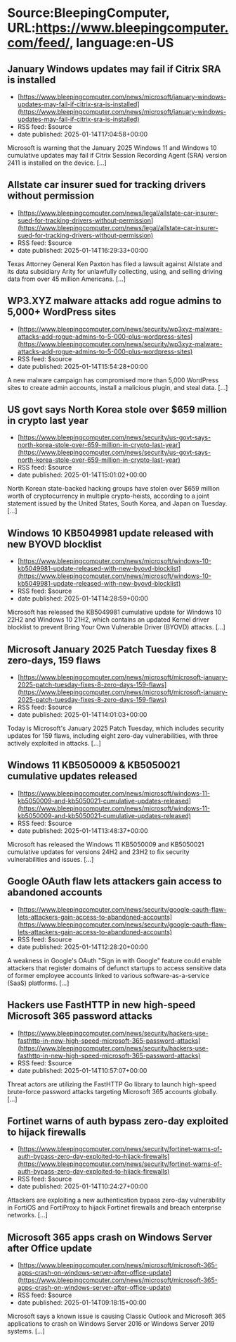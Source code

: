 # Source:BleepingComputer, URL:https://www.bleepingcomputer.com/feed/, language:en-US

## January Windows updates may fail if Citrix SRA is installed
 - [https://www.bleepingcomputer.com/news/microsoft/january-windows-updates-may-fail-if-citrix-sra-is-installed](https://www.bleepingcomputer.com/news/microsoft/january-windows-updates-may-fail-if-citrix-sra-is-installed)
 - RSS feed: $source
 - date published: 2025-01-14T17:04:58+00:00

Microsoft is warning that the January 2025 Windows 11 and Windows 10 cumulative updates may fail if Citrix Session Recording Agent (SRA) version 2411 is installed on the device. [...]

## Allstate car insurer sued for tracking drivers without permission
 - [https://www.bleepingcomputer.com/news/legal/allstate-car-insurer-sued-for-tracking-drivers-without-permission](https://www.bleepingcomputer.com/news/legal/allstate-car-insurer-sued-for-tracking-drivers-without-permission)
 - RSS feed: $source
 - date published: 2025-01-14T16:29:33+00:00

Texas Attorney General Ken Paxton has filed a lawsuit against Allstate and its data subsidiary Arity for unlawfully collecting, using, and selling driving data from over 45 million Americans. [...]

## WP3.XYZ malware attacks add rogue admins to 5,000+ WordPress sites
 - [https://www.bleepingcomputer.com/news/security/wp3xyz-malware-attacks-add-rogue-admins-to-5-000-plus-wordpress-sites](https://www.bleepingcomputer.com/news/security/wp3xyz-malware-attacks-add-rogue-admins-to-5-000-plus-wordpress-sites)
 - RSS feed: $source
 - date published: 2025-01-14T15:54:28+00:00

A new malware campaign has compromised more than 5,000 WordPress sites to create admin accounts, install a malicious plugin, and steal data. [...]

## US govt says North Korea stole over $659 million in crypto last year
 - [https://www.bleepingcomputer.com/news/security/us-govt-says-north-korea-stole-over-659-million-in-crypto-last-year](https://www.bleepingcomputer.com/news/security/us-govt-says-north-korea-stole-over-659-million-in-crypto-last-year)
 - RSS feed: $source
 - date published: 2025-01-14T15:01:02+00:00

​North Korean state-backed hacking groups have stolen over $659 million worth of cryptocurrency in multiple crypto-heists, according to a joint statement issued by the United States, South Korea, and Japan on Tuesday. [...]

## Windows 10 KB5049981 update released with new BYOVD blocklist
 - [https://www.bleepingcomputer.com/news/microsoft/windows-10-kb5049981-update-released-with-new-byovd-blocklist](https://www.bleepingcomputer.com/news/microsoft/windows-10-kb5049981-update-released-with-new-byovd-blocklist)
 - RSS feed: $source
 - date published: 2025-01-14T14:28:59+00:00

Microsoft has released the KB5049981 cumulative update for Windows 10 22H2 and Windows 10 21H2, which contains an updated Kernel driver blocklist to prevent Bring Your Own Vulnerable Driver (BYOVD) attacks. [...]

## Microsoft January 2025 Patch Tuesday fixes 8 zero-days, 159 flaws
 - [https://www.bleepingcomputer.com/news/microsoft/microsoft-january-2025-patch-tuesday-fixes-8-zero-days-159-flaws](https://www.bleepingcomputer.com/news/microsoft/microsoft-january-2025-patch-tuesday-fixes-8-zero-days-159-flaws)
 - RSS feed: $source
 - date published: 2025-01-14T14:01:03+00:00

Today is Microsoft's January 2025 Patch Tuesday, which includes security updates for 159 flaws, including eight zero-day vulnerabilities, with three actively exploited in attacks. [...]

## Windows 11 KB5050009 & KB5050021  cumulative updates released
 - [https://www.bleepingcomputer.com/news/microsoft/windows-11-kb5050009-and-kb5050021-cumulative-updates-released](https://www.bleepingcomputer.com/news/microsoft/windows-11-kb5050009-and-kb5050021-cumulative-updates-released)
 - RSS feed: $source
 - date published: 2025-01-14T13:48:37+00:00

Microsoft has released the Windows 11 KB5050009 and KB5050021 cumulative updates for versions 24H2 and 23H2 to fix security vulnerabilities and issues. [...]

## Google OAuth flaw lets attackers gain access to abandoned accounts
 - [https://www.bleepingcomputer.com/news/security/google-oauth-flaw-lets-attackers-gain-access-to-abandoned-accounts](https://www.bleepingcomputer.com/news/security/google-oauth-flaw-lets-attackers-gain-access-to-abandoned-accounts)
 - RSS feed: $source
 - date published: 2025-01-14T12:28:20+00:00

A weakness in Google's OAuth "Sign in with Google" feature could enable attackers that register domains of defunct startups to access sensitive data of former employee accounts linked to various software-as-a-service (SaaS) platforms. [...]

## Hackers use FastHTTP in new high-speed Microsoft 365 password attacks
 - [https://www.bleepingcomputer.com/news/security/hackers-use-fasthttp-in-new-high-speed-microsoft-365-password-attacks](https://www.bleepingcomputer.com/news/security/hackers-use-fasthttp-in-new-high-speed-microsoft-365-password-attacks)
 - RSS feed: $source
 - date published: 2025-01-14T10:57:07+00:00

Threat actors are utilizing the FastHTTP Go library to launch high-speed brute-force password attacks targeting Microsoft 365 accounts globally. [...]

## Fortinet warns of auth bypass zero-day exploited to hijack firewalls
 - [https://www.bleepingcomputer.com/news/security/fortinet-warns-of-auth-bypass-zero-day-exploited-to-hijack-firewalls](https://www.bleepingcomputer.com/news/security/fortinet-warns-of-auth-bypass-zero-day-exploited-to-hijack-firewalls)
 - RSS feed: $source
 - date published: 2025-01-14T10:24:27+00:00

​Attackers are exploiting a new authentication bypass zero-day vulnerability in FortiOS and FortiProxy to hijack Fortinet firewalls and breach enterprise networks. [...]

## Microsoft 365 apps crash on Windows Server after Office update
 - [https://www.bleepingcomputer.com/news/microsoft/microsoft-365-apps-crash-on-windows-server-after-office-update](https://www.bleepingcomputer.com/news/microsoft/microsoft-365-apps-crash-on-windows-server-after-office-update)
 - RSS feed: $source
 - date published: 2025-01-14T09:18:15+00:00

​Microsoft says a known issue is causing Classic Outlook and Microsoft 365 applications to crash on Windows Server 2016 or Windows Server 2019 systems. [...]

